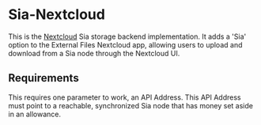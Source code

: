 # Sia-Nextcloud

This is the [Nextcloud](https://nextcloud.com/) Sia storage backend implementation. It adds a 'Sia' option to the External Files Nextcloud app, allowing users to upload and download from a Sia node through the Nextcloud UI.

## Requirements

This requires one parameter to work, an API Address. This API Address must point to a reachable, synchronized Sia node that has money set aside in an allowance.



